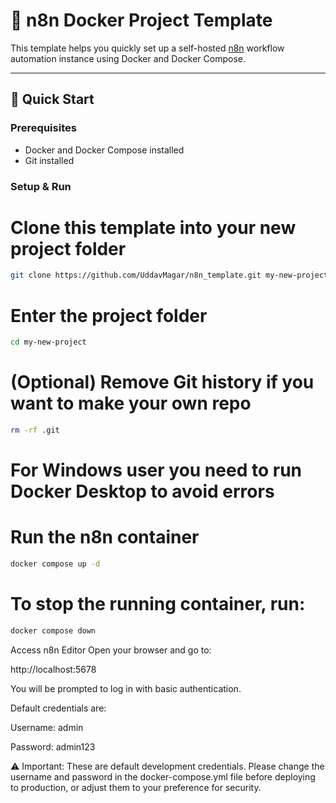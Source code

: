 # 🧩 n8n Docker Project Template

This template helps you quickly set up a self-hosted [n8n](https://n8n.io) workflow automation instance using Docker and Docker Compose.

---

## 🚀 Quick Start

### Prerequisites

- Docker and Docker Compose installed  
- Git installed

### Setup & Run


# Clone this template into your new project folder
```sh
git clone https://github.com/UddavMagar/n8n_template.git my-new-project
```


# Enter the project folder
```sh
cd my-new-project
```


# (Optional) Remove Git history if you want to make your own repo
```sh
rm -rf .git
```

# For Windows user you need to run Docker Desktop to avoid errors


# Run the n8n container
```sh
docker compose up -d
```



# To stop the running container, run:
```sh
docker compose down
```




Access n8n Editor
Open your browser and go to:

http://localhost:5678


You will be prompted to log in with basic authentication.

Default credentials are:

Username: admin

Password: admin123

⚠️ Important: These are default development credentials.
Please change the username and password in the docker-compose.yml file before deploying to production, or adjust them to your preference for security.